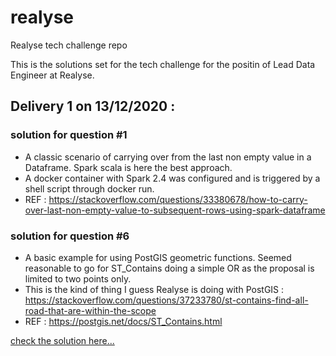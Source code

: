 # realyse
Realyse tech challenge repo

This is the solutions set for the tech challenge for the positin of Lead Data Engineer at Realyse.

## Delivery 1 on 13/12/2020 :

### solution for question #1

- A classic scenario of carrying over from the last non empty value in a Dataframe. Spark scala is here the best approach.
- A docker container with Spark 2.4 was configured and is triggered by a shell script through docker run.
- REF : https://stackoverflow.com/questions/33380678/how-to-carry-over-last-non-empty-value-to-subsequent-rows-using-spark-dataframe

### solution for question #6

- A basic example for using PostGIS geometric functions. Seemed reasonable to go for ST_Contains doing a simple OR as the proposal is limited to two points only.
- This is the kind of thing I guess Realyse is doing with PostGIS : https://stackoverflow.com/questions/37233780/st-contains-find-all-road-that-are-within-the-scope
- REF : https://postgis.net/docs/ST_Contains.html

[check the solution here...](sql/solution6.sql)

